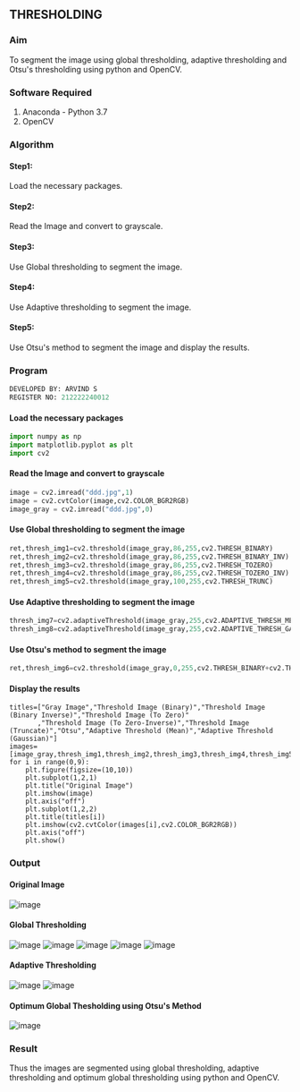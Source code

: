 ## THRESHOLDING
### Aim
To segment the image using global thresholding, adaptive thresholding and Otsu's thresholding using python and OpenCV.

### Software Required
1. Anaconda - Python 3.7
2. OpenCV

### Algorithm

#### Step1:
Load the necessary packages.
#### Step2:
Read the Image and convert to grayscale.
#### Step3:
Use Global thresholding to segment the image.
#### Step4:
Use Adaptive thresholding to segment the image.
#### Step5:
Use Otsu's method to segment the image and display the results.

### Program
```python
DEVELOPED BY: ARVIND S
REGISTER NO: 212222240012
```
#### Load the necessary packages
```python
import numpy as np
import matplotlib.pyplot as plt
import cv2
```
#### Read the Image and convert to grayscale
```python
image = cv2.imread("ddd.jpg",1)
image = cv2.cvtColor(image,cv2.COLOR_BGR2RGB)
image_gray = cv2.imread("ddd.jpg",0)
```
#### Use Global thresholding to segment the image
```python
ret,thresh_img1=cv2.threshold(image_gray,86,255,cv2.THRESH_BINARY)
ret,thresh_img2=cv2.threshold(image_gray,86,255,cv2.THRESH_BINARY_INV)
ret,thresh_img3=cv2.threshold(image_gray,86,255,cv2.THRESH_TOZERO)
ret,thresh_img4=cv2.threshold(image_gray,86,255,cv2.THRESH_TOZERO_INV)
ret,thresh_img5=cv2.threshold(image_gray,100,255,cv2.THRESH_TRUNC)
```
#### Use Adaptive thresholding to segment the image
```python
thresh_img7=cv2.adaptiveThreshold(image_gray,255,cv2.ADAPTIVE_THRESH_MEAN_C,cv2.THRESH_BINARY,11,2)
thresh_img8=cv2.adaptiveThreshold(image_gray,255,cv2.ADAPTIVE_THRESH_GAUSSIAN_C,cv2.THRESH_BINARY,11,2)
```
#### Use Otsu's method to segment the image 
```python
ret,thresh_img6=cv2.threshold(image_gray,0,255,cv2.THRESH_BINARY+cv2.THRESH_OTSU)
```
#### Display the results
```
titles=["Gray Image","Threshold Image (Binary)","Threshold Image (Binary Inverse)","Threshold Image (To Zero)"
       ,"Threshold Image (To Zero-Inverse)","Threshold Image (Truncate)","Otsu","Adaptive Threshold (Mean)","Adaptive Threshold (Gaussian)"]
images=[image_gray,thresh_img1,thresh_img2,thresh_img3,thresh_img4,thresh_img5,thresh_img6,thresh_img7,thresh_img8]
for i in range(0,9):
    plt.figure(figsize=(10,10))
    plt.subplot(1,2,1)
    plt.title("Original Image")
    plt.imshow(image)
    plt.axis("off")
    plt.subplot(1,2,2)
    plt.title(titles[i])
    plt.imshow(cv2.cvtColor(images[i],cv2.COLOR_BGR2RGB))
    plt.axis("off")
    plt.show()
```
### Output
#### Original Image
![image](https://github.com/MunagalaSrinath/Thresholdingg/assets/118678482/e84a5c48-ef0e-445f-a769-192ab4121740)

#### Global Thresholding
![image](https://github.com/MunagalaSrinath/Thresholdingg/assets/118678482/3ab053e4-1c89-4ec0-83d8-57fc6570a33b)
![image](https://github.com/MunagalaSrinath/Thresholdingg/assets/118678482/63bf0843-ccbc-4491-87a7-ef23016d468c)
![image](https://github.com/MunagalaSrinath/Thresholdingg/assets/118678482/ca1535b3-381e-4682-b412-b878996e7c7d)
![image](https://github.com/MunagalaSrinath/Thresholdingg/assets/118678482/bc48994b-944d-4bca-99e3-bcb28b4decc4)
![image](https://github.com/MunagalaSrinath/Thresholdingg/assets/118678482/686cd685-ab09-43f9-a35a-1f046293379d)

#### Adaptive Thresholding
![image](https://github.com/MunagalaSrinath/Thresholdingg/assets/118678482/f21e3104-5269-4f3b-84fc-d3d5ddc91a8f)
![image](https://github.com/MunagalaSrinath/Thresholdingg/assets/118678482/8e18db89-f108-442c-8d71-bfd18e3c4547)

#### Optimum Global Thesholding using Otsu's Method
![image](https://github.com/MunagalaSrinath/Thresholdingg/assets/118678482/bb5a37dc-0d1d-4969-b083-0715154c39a3)

### Result
Thus the images are segmented using global thresholding, adaptive thresholding and optimum global thresholding using python and OpenCV.
